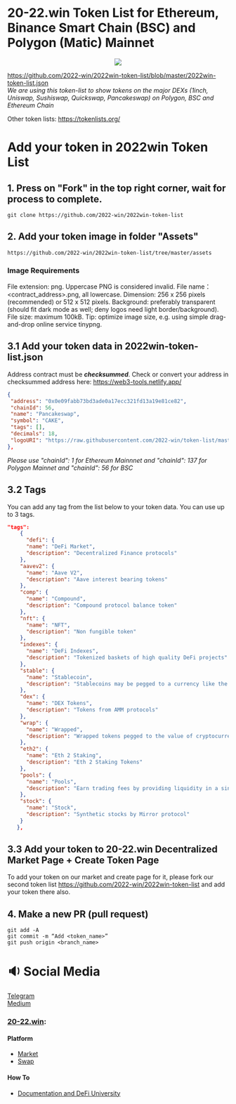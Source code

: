 # 20-22.win Token List for Ethereum, Binance Smart Chain (BSC) and Polygon (Matic) Mainnet

<p align="center"><img src="https://raw.githubusercontent.com/Uniswap/tokenlists-org/master/public/card.png"></p>

https://github.com/2022-win/2022win-token-list/blob/master/2022win-token-list.json <br>
*We are using this token-list to show tokens on the major DEXs (1inch, Uniswap, Sushiswap, Quickswap, Pancakeswap) on Polygon, BSC and Ethereum Chain*

Other token lists: https://tokenlists.org/

# Add your token in 2022win Token List 
## 1. Press on "Fork" in the top right corner, wait for process to complete.

```
git clone https://github.com/2022-win/2022win-token-list
```

## 2. Add your token image in folder "Assets"

```
https://github.com/2022-win/2022win-token-list/tree/master/assets 
```

### Image Requirements
File extension: png. Uppercase PNG is considered invalid.
File name：<contract_address>.png, all lowercase.
Dimension: 256 x 256 pixels (recommended) or 512 x 512 pixels.
Background: preferably transparent (should fit dark mode as well; deny logos need light border/background).
File size: maximum 100kB.  Tip: optimize image size, e.g. using simple drag-and-drop online service tinypng.

## 3.1 Add your token data in 2022win-token-list.json

Address contract must be ***checksummed***. Check or convert your address in checksummed address here: https://web3-tools.netlify.app/

```json
{
 "address": "0x0e09fabb73bd3ade0a17ecc321fd13a19e81ce82",
 "chainId": 56,
 "name": "Pancakeswap",
 "symbol": "CAKE",
 "tags": [],
 "decimals": 18,
 "logoURI": "https://raw.githubusercontent.com/2022-win/token-list/master/assets/0x0e09fabb73bd3ade0a17ecc321fd13a19e81ce82.png"
},
```
*Please use "chainId": 1 for Ethereum Mainnnet and "chainId": 137 for Polygon Mainnet and "chainId": 56 for BSC*

## 3.2 Tags

You can add any tag from the list below to your token data. You can use up to 3 tags.

```json
"tags": 
    {
      "defi": {
      "name": "DeFi Market",
      "description": "Decentralized Finance protocols"
    },
    "aavev2": {
      "name": "Aave V2",
      "description": "Aave interest bearing tokens"
    },
    "comp": {
      "name": "Compound",
      "description": "Compound protocol balance token"
    },
    "nft": {
      "name": "NFT",
      "description": "Non fungible token"
    },
    "indexes": {
      "name": "DeFi Indexes",
      "description": "Tokenized baskets of high quality DeFi projects"
    },
    "stable": {
      "name": "Stablecoin",
      "description": "Stablecoins may be pegged to a currency like the US dollar or to a commoditys price such as gold"
    },
    "dex": {
      "name": "DEX Tokens",
      "description": "Tokens from AMM protocols"
    },
    "wrap": {
      "name": "Wrapped",
      "description": "Wrapped tokens pegged to the value of cryptocurrency from another chain"
    },
    "eth2": {
      "name": "Eth 2 Staking",
      "description": "Eth 2 Staking Tokens"
    },
    "pools": {
      "name": "Pools",
      "description": "Earn trading fees by providing liquidity in a single transaction"
    },
    "stock": {
      "name": "Stock",
      "description": "Synthetic stocks by Mirror protocol"
    }
   },
```

## 3.3 Add your token to 20-22.win Decentralized Market Page + Create Token Page

To add your token on our market and create page for it, please fork our second token list https://github.com/2022-win/2022win-token-list and add your token there also.

## 4. Make a new PR (pull request)

```
git add -A
git commit -m “Add <token_name>”
git push origin <branch_name>
```

# 🔉 Social Media
[Telegram](https://t.me/win20_22) <br>
[Medium](https://20-22win.medium.com/) <br>

### [20-22.win](https://20-22.win/):
#### Platform
- [Market](https://20-22.win/#/market)
- [Swap](https://20-22.win/#/hyper-dex)

#### How To
- [Documentation and DeFi University](https://docs.2022-win/)
